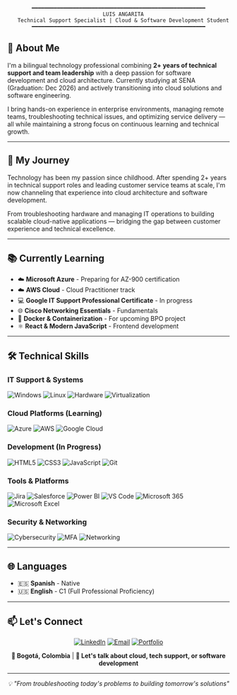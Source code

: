 <div align="center">

```
━━━━━━━━━━━━━━━━━━━━━━━━━━━━━━━━━━━━━━━━━━━━━━━━━━━━━━━
   LUIS ANGARITA
   Technical Support Specialist | Cloud & Software Development Student
━━━━━━━━━━━━━━━━━━━━━━━━━━━━━━━━━━━━━━━━━━━━━━━━━━━━━━━
```

</div>

## 👋 About Me

I'm a bilingual technology professional combining **2+ years of technical support and team leadership** with a deep passion for software development and cloud architecture. Currently studying at SENA (Graduation: Dec 2026) and actively transitioning into cloud solutions and software engineering.

I bring hands-on experience in enterprise environments, managing remote teams, troubleshooting technical issues, and optimizing service delivery — all while maintaining a strong focus on continuous learning and technical growth.

---

## 🚀 My Journey

Technology has been my passion since childhood. After spending 2+ years in technical support roles and leading customer service teams at scale, I'm now channeling that experience into cloud architecture and software development. 

From troubleshooting hardware and managing IT operations to building scalable cloud-native applications — bridging the gap between customer experience and technical excellence.

---

## 📚 Currently Learning

- ☁️ **Microsoft Azure** - Preparing for AZ-900 certification
- ☁️ **AWS Cloud** - Cloud Practitioner track
- 💻 **Google IT Support Professional Certificate** - In progress
- 🌐 **Cisco Networking Essentials** - Fundamentals
- 🐳 **Docker & Containerization** - For upcoming BPO project
- ⚛️ **React & Modern JavaScript** - Frontend development

---

## 🛠️ Technical Skills

### IT Support & Systems
![Windows](https://img.shields.io/badge/Windows-0078D6?style=flat-square&logo=windows&logoColor=white)
![Linux](https://img.shields.io/badge/Linux-FCC624?style=flat-square&logo=linux&logoColor=black)
![Hardware](https://img.shields.io/badge/Hardware-FF6B6B?style=flat-square&logo=pcgamingwiki&logoColor=white)
![Virtualization](https://img.shields.io/badge/Virtualization-183A61?style=flat-square&logo=vmware&logoColor=white)

### Cloud Platforms (Learning)
![Azure](https://img.shields.io/badge/Azure-0078D4?style=flat-square&logo=microsoft-azure&logoColor=white)
![AWS](https://img.shields.io/badge/AWS-232F3E?style=flat-square&logo=amazon-aws&logoColor=white)
![Google Cloud](https://img.shields.io/badge/Google_Cloud-4285F4?style=flat-square&logo=google-cloud&logoColor=white)

### Development (In Progress)
![HTML5](https://img.shields.io/badge/HTML5-E34F26?style=flat-square&logo=html5&logoColor=white)
![CSS3](https://img.shields.io/badge/CSS3-1572B6?style=flat-square&logo=css3&logoColor=white)
![JavaScript](https://img.shields.io/badge/JavaScript-F7DF1E?style=flat-square&logo=javascript&logoColor=black)
![Git](https://img.shields.io/badge/Git-F05032?style=flat-square&logo=git&logoColor=white)

### Tools & Platforms
![Jira](https://img.shields.io/badge/Jira-0052CC?style=flat-square&logo=jira&logoColor=white)
![Salesforce](https://img.shields.io/badge/Salesforce-00A1E0?style=flat-square&logo=salesforce&logoColor=white)
![Power BI](https://img.shields.io/badge/Power_BI-F2C811?style=flat-square&logo=powerbi&logoColor=black)
![VS Code](https://img.shields.io/badge/VS_Code-007ACC?style=flat-square&logo=visual-studio-code&logoColor=white)
![Microsoft 365](https://img.shields.io/badge/Microsoft_365-D83B01?style=flat-square&logo=microsoft-office&logoColor=white)
![Microsoft Excel](https://img.shields.io/badge/Microsoft_Excel-217346?style=flat-square&logo=microsoft-excel&logoColor=white)

### Security & Networking
![Cybersecurity](https://img.shields.io/badge/Cybersecurity-4B275F?style=flat-square&logo=hackaday&logoColor=white)
![MFA](https://img.shields.io/badge/MFA/2FA-00C853?style=flat-square&logo=google-authenticator&logoColor=white)
![Networking](https://img.shields.io/badge/Networking-1BA0D7?style=flat-square&logo=cisco&logoColor=white)

---

## 🌐 Languages

- 🇪🇸 **Spanish** - Native
- 🇺🇸 **English** - C1 (Full Professional Proficiency)

---

## 📫 Let's Connect

<div align="center">

[![LinkedIn](https://img.shields.io/badge/LinkedIn-0077B5?style=for-the-badge&logo=linkedin&logoColor=white)](https://www.linkedin.com/in/luis-angarita/)
[![Email](https://img.shields.io/badge/Email-D14836?style=for-the-badge&logo=gmail&logoColor=white)](mailto:angaritaluis80@gmail.com)
[![Portfolio](https://img.shields.io/badge/Portfolio-000000?style=for-the-badge&logo=About.me&logoColor=white)](#)

**📍 Bogotá, Colombia** | **💬 Let's talk about cloud, tech support, or software development**

</div>

<!--
## 📊 GitHub Stats
![GitHub Stats](https://github-readme-stats.vercel.app/api?username=L15000&show_icons=true&theme=transparent&hide_border=true&hide=contribs)
![Top Languages](https://github-readme-stats.vercel.app/api/top-langs/?username=L15000&layout=compact&theme=transparent&hide_border=true)
-->

---

<div align="center">
  <i>💡 "From troubleshooting today's problems to building tomorrow's solutions"</i>
</div>
